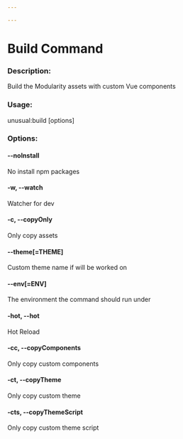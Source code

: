 ```yaml
---

---
```


# Build Command

### Description:
  Build the Modularity assets with custom Vue components

### Usage:
  unusual:build [options]

### Options:

#### --noInstall          
No install npm packages

#### -w, --watch              
Watcher for dev

#### -c, --copyOnly          
Only copy assets

#### --theme[=THEME]      
Custom theme name if will be worked on

#### --env[=ENV]          
The environment the command should run under

#### -hot, --hot              
Hot Reload

#### -cc, --copyComponents    
Only copy custom components

#### -ct, --copyTheme         
Only copy custom theme

#### -cts, --copyThemeScript  
Only copy custom theme script

<!-- ---

---

# Build Command

**unusual:build** - Build the Modularity assets with custom vue components

## SYNOPSIS
```
  Usage: php artisan mycommand:process-data file-to-process [--output=output-file.csv]

This command processes data from a given file.

Arguments:
- file-to-process (required): The path to the file containing the data to be processed.

Options:
- --output (optional): The output file path to save the processed data. Defaults to 'processed_data.csv'.
  -w, --watch              Watcher for dev
  -c, --copyOnly           Only copy assets
      --theme[=THEME]      Theme name
  -h, --help               Display help for the given command. When no command is given display help for the list command
  -q, --quiet              Do not output any message
  -V, --version            Display this application version
      --ansi|--no-ansi     Force (or disable --no-ansi) ANSI output
  -n, --no-interaction     Do not ask any interactive question
      --env[=ENV]          The environment the command should run under
  -noInstall, --noInstall  No install npm packages
  -hot, --hot              Hot Reload
  -cc, --copyComponents    Only copy custom components
  -ct, --copyTheme         Only copy custom theme
  -cts, --copyThemeScript  Only copy custom theme script
  -v|vv|vvv, --verbose     Increase the verbosity of messages: 1 for normal output, 2 for more verbose output and 3 for debug
``` -->
